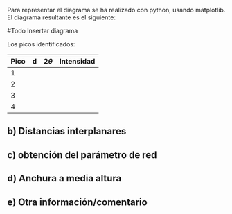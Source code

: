 
Para representar el diagrama se ha realizado con python, usando matplotlib. El diagrama resultante es el siguiente:

#Todo Insertar diagrama

Los picos identificados:

| Pico | d   | $2\theta$ | Intensidad |
| ---- | --- | --------- | ---------- |
| 1    |     |           |            |
| 2    |     |           |            |
| 3    |     |           |            |
| 4    |     |           |            |

## b) Distancias interplanares

## c) obtención del parámetro de red

## d) Anchura a media altura

## e) Otra información/comentario
